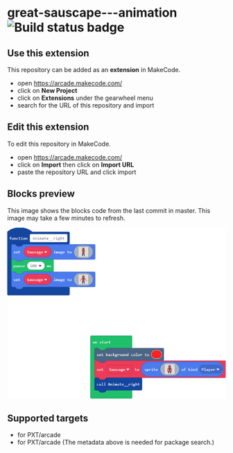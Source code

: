 # great-sauscape---animation ![Build status badge](https://github.com/adamalbu/great-sauscape---animation/workflows/MakeCode/badge.svg)



## Use this extension

This repository can be added as an **extension** in MakeCode.

* open https://arcade.makecode.com/
* click on **New Project**
* click on **Extensions** under the gearwheel menu
* search for the URL of this repository and import

## Edit this extension

To edit this repository in MakeCode.

* open https://arcade.makecode.com/
* click on **Import** then click on **Import URL**
* paste the repository URL and click import

## Blocks preview

This image shows the blocks code from the last commit in master.
This image may take a few minutes to refresh.

![A rendered view of the blocks](https://github.com/adamalbu/great-sauscape---animation/raw/master/.makecode/blocks.png)

## Supported targets

* for PXT/arcade
* for PXT/arcade
(The metadata above is needed for package search.)

